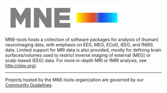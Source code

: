 ![MNE logo](https://github.com/mne-tools/.github/blob/main/images/mne_logo_small.svg) 

MNE-tools hosts a collection of software packages for analysis of (human) neuroimaging data, with emphasis on EEG, MEG, ECoG, iEEG, and fNIRS data. Limited support for MRI data is also provided, mostly for defining brain surfaces/volumes used to restrict inverse imaging of external (MEG) or scalp-based (EEG) data. For more in-depth MRI or fMRI analysis, see http://nipy.org/.

----

Projects hosted by the MNE-tools organization are governed by our [Community Guidelines](https://github.com/mne-tools/.github/blob/main/CODE_OF_CONDUCT.md).
